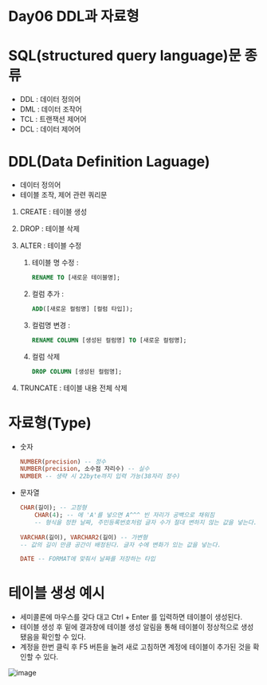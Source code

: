 # Day06 DDL과 자료형

# SQL(structured query language)문 종류

- DDL : 데이터 정의어
- DML : 데이터 조작어
- TCL : 트랜잭션 제어어
- DCL : 데이터 제어어

# DDL(Data Definition Laguage)

- 데이터 정의어
- 테이블 조작, 제어 관련 쿼리문
1. CREATE : 테이블 생성
2. DROP : 테이블 삭제
3. ALTER : 테이블 수정
    1. 테이블 명 수정 : 
        
        ```sql
        RENAME TO [새로운 테이블명];
        ```
        
    2. 컬럼 추가 : 
        
        ```sql
        ADD([새로운 컬럼명] [컬럼 타입]);
        ```
        
    3. 컬럼명 변경 : 
        
        ```sql
        RENAME COLUMN [생성된 컬럼명] TO [새로운 컬럼명];
        ```
        
    4. 컬럼 삭제
        
        ```sql
        DROP COLUMN [생성된 컬럼명];
        ```
        
4. TRUNCATE : 테이블 내용 전체 삭제

# 자료형(Type)

- 숫자
    
    ```sql
    NUMBER(precision) -- 정수
    NUMBER(precision, 소수점 자리수) -- 실수
    NUMBER -- 생략 시 22byte까지 입력 가능(38자리 정수)
    ```
    
- 문자열
    
    ```sql
    CHAR(길이); -- 고정형
    	CHAR(4); -- 에 'A'를 넣으면 A^^^ 빈 자리가 공백으로 채워짐
    	-- 형식을 정한 날짜, 주민등록번호처럼 글자 수가 절대 변하지 않는 값을 넣는다.
    	
    VARCHAR(길이), VARCHAR2(길이) -- 가변형
    -- 값의 길이 만큼 공간이 배정된다. 글자 수에 변화가 있는 값을 넣는다.
    
    DATE -- FORMAT에 맞춰서 날짜를 저장하는 타입
    ```
    

# 테이블 생성 예시

- 세미콜론에 마우스를 갖다 대고 Ctrl + Enter 를 입력하면 테이블이 생성된다.
- 테이블 생성 후 밑에 결과창에 테이블 생성 알림을 통해 테이블이 정상적으로 생성 됐음을 확인할 수 있다.
- 계정을 한번 클릭 후 F5 버튼을 눌려 새로 고침하면 계정에 테이블이 추가된 것을 확인할 수 있다.

![image](https://github.com/user-attachments/assets/e10205f5-05f7-444e-a7af-5d8c0ee5c549)
